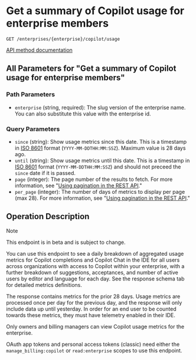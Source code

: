# Get a summary of Copilot usage for enterprise members

`GET /enterprises/{enterprise}/copilot/usage`

[API method documentation](https://docs.github.com/rest/copilot/copilot-usage#get-a-summary-of-copilot-usage-for-enterprise-members)

## All Parameters for "Get a summary of Copilot usage for enterprise members"

### Path Parameters

- `enterprise` (string, required): The slug version of the enterprise name. You can also substitute this value with the enterprise id.
### Query Parameters

- `since` (string): Show usage metrics since this date. This is a timestamp in [ISO 8601](https://en.wikipedia.org/wiki/ISO_8601) format (`YYYY-MM-DDTHH:MM:SSZ`). Maximum value is 28 days ago.
- `until` (string): Show usage metrics until this date. This is a timestamp in [ISO 8601](https://en.wikipedia.org/wiki/ISO_8601) format (`YYYY-MM-DDTHH:MM:SSZ`) and should not preceed the `since` date if it is passed.
- `page` (integer): The page number of the results to fetch. For more information, see "[Using pagination in the REST API](https://docs.github.com/rest/using-the-rest-api/using-pagination-in-the-rest-api)."
- `per_page` (integer): The number of days of metrics to display per page (max 28). For more information, see "[Using pagination in the REST API](https://docs.github.com/rest/using-the-rest-api/using-pagination-in-the-rest-api)."

## Operation Description

> [!NOTE]
> This endpoint is in beta and is subject to change.

You can use this endpoint to see a daily breakdown of aggregated usage metrics for Copilot completions and Copilot Chat in the IDE
for all users across organizations with access to Copilot within your enterprise, with a further breakdown of suggestions, acceptances,
and number of active users by editor and language for each day. See the response schema tab for detailed metrics definitions.

The response contains metrics for the prior 28 days. Usage metrics are processed once per day for the previous day,
and the response will only include data up until yesterday. In order for an end user to be counted towards these metrics,
they must have telemetry enabled in their IDE.

Only owners and billing managers can view Copilot usage metrics for the enterprise.

OAuth app tokens and personal access tokens (classic) need either the `manage_billing:copilot` or `read:enterprise` scopes to use this endpoint.
